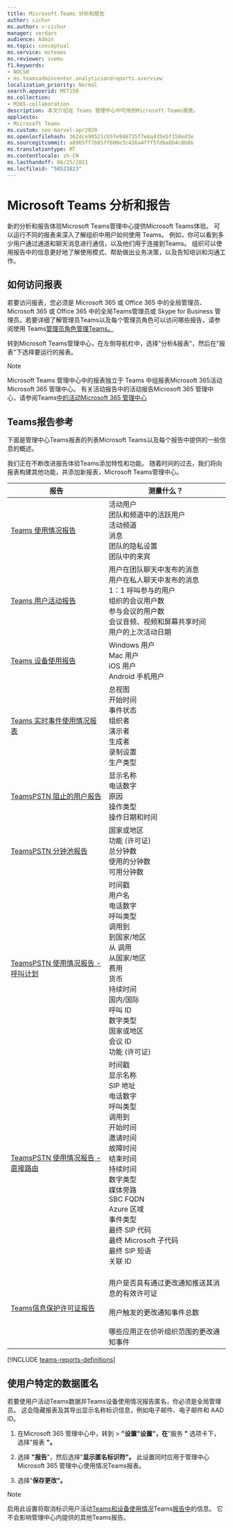 ```yaml
---
title: Microsoft Teams 分析和报告
author: cichur
ms.author: v-cichur
manager: serdars
audience: Admin
ms.topic: conceptual
ms.service: msteams
ms.reviewer: svemu
f1.keywords:
- NOCSH
- ms.teamsadmincenter.analyticsandreports.overview
localization_priority: Normal
search.appverid: MET150
ms.collection:
- M365-collaboration
description: 本文介绍在 Teams 管理中心中可用的Microsoft Teams报表。
appliesto:
- Microsoft Teams
ms.custom: seo-marvel-apr2020
ms.openlocfilehash: 362dce90521cb5fe948735f7e8a435e5f158ed3e
ms.sourcegitcommit: a8965ff7b05ff600e3c426a4fff5fdba8b4c8b0b
ms.translationtype: MT
ms.contentlocale: zh-CN
ms.lasthandoff: 08/25/2021
ms.locfileid: "58523823"
---
```

# <a name="microsoft-teams-analytics-and-reporting"></a>Microsoft Teams 分析和报告

新的分析和报告体验Microsoft Teams管理中心提供Microsoft Teams体验。 可以运行不同的报表来深入了解组织中用户如何使用 Teams。 例如，你可以看到多少用户通过通道和聊天消息进行通信，以及他们用于连接到Teams。 组织可以使用报告中的信息更好地了解使用模式、帮助做出业务决策，以及告知培训和沟通工作。

## <a name="how-to-access-the-reports"></a>如何访问报表

若要访问报表，您必须是 Microsoft 365 或 Office 365 中的全局管理员、Microsoft 365 或 Office 365 中的全局Teams管理员或 Skype for Business 管理员。若要详细了解管理员Teams以及每个管理员角色可以访问哪些报告，请参阅使用 Teams[管理员角色管理Teams。](../using-admin-roles.md)

转到Microsoft Teams管理中心，在左侧导航栏中，选择"分析&报表"，然后在"报表"下选择要运行的报表。  

> [!NOTE]
> Microsoft Teams 管理中心中的报表独立于 Teams 中组报表Microsoft 365活动Microsoft 365 管理中心。 有关活动报告中的活动报告Microsoft 365 管理中心，请参阅Teams[中的活动Microsoft 365 管理中心](../teams-activity-reports.md)

## <a name="teams-reporting-reference"></a>Teams报告参考

下面是管理中心Teams报表的列表Microsoft Teams以及每个报告中提供的一些信息的概述。

我们正在不断改进报告体验Teams添加特性和功能。 随着时间的过去，我们将向报表构建其他功能，并添加新报表，Microsoft Teams管理中心。

|报告  |测量什么？ |
|---------|---------|
|[Teams 使用情况报告](teams-usage-report.md)  |  活动用户<br/>团队和频道中的活跃用户<br/>活动频道<br/>消息<br/>团队的隐私设置<br/>团队中的来宾   |
|[Teams 用户活动报告](user-activity-report.md)  | 用户在团队聊天中发布的消息<br/>用户在私人聊天中发布的消息<br/>  1：1 呼叫参与的用户<br/> 组织的会议用户数 <br/>参与会议的用户数<br/>会议音频、视频和屏幕共享时间<br/>   用户的上次活动日期     |
|[Teams 设备使用报告](device-usage-report.md)   |  Windows 用户<br/>Mac 用户<br/>iOS 用户<br/>Android 手机用户     |
|[Teams 实时事件使用情况报表](teams-live-event-usage-report.md)   |  总视图<br>开始时间<br>事件状态<br>组织者<br>演示者<br>生成者<br>录制设置<br>生产类型    |
|[TeamsPSTN 阻止的用户报告](pstn-blocked-users-report.md)   |  显示名称<br>电话数字<br>原因<br>操作类型<br>操作日期和时间   |
|[TeamsPSTN 分钟池报告](pstn-minute-pools-report.md) |  国家或地区<br>功能 (许可证)  <br>总分钟数<br>使用的分钟数<br>可用分钟数|
|[TeamsPSTN 使用情况报告 - 呼叫计划](pstn-usage-report.md#calling-plans)|  时间戳<br>用户名<br>电话数字<br>呼叫类型 <br>调用到<br>到国家/地区 <br>从 调用 <br>从国家/地区<br>费用<br>货币<br>持续时间<br>国内/国际<br>呼叫 ID<br>数字类型<br>国家或地区<br>会议 ID<br>功能 (许可证) |
|[TeamsPSTN 使用情况报告 - 直接路由](pstn-usage-report.md#direct-routing)  |  时间戳<br>显示名称<br>SIP 地址<br>电话数字 <br>呼叫类型<br>调用到<br>开始时间<br>邀请时间<br>故障时间<br>结束时间<br>持续时间<br>数字类型<br>媒体旁路<br>SBC FQDN<br>Azure 区域<br>事件类型<br>最终 SIP 代码<br>最终 Microsoft 子代码<br>最终 SIP 短语<br>关联 ID  |
|[Teams信息保护许可证报告](information-protection-license-report.md)  | <br>用户是否具有通过更改通知推送其消息的有效许可证</br><br>用户触发的更改通知事件总数</br><br>哪些应用正在侦听组织范围的更改通知事件</br>|


[!INCLUDE [teams-reports-definitions](../includes/teams-reports-definitions.md)]

## <a name="make-the-user-specific-data-anonymous"></a>使用户特定的数据匿名

若要使用户活动Teams数据并Teams设备使用情况报告匿名，你必须是全局管理员。 这会隐藏报表及其导出显示名称标识信息，例如电子邮件、电子邮件和 AAD ID。

1. 在Microsoft 365 管理中心中，转到 \> **"设置"设置"，在**"服务 **"** 选项卡下，选择"报表 **"。**
    
2. 选择 **"报告**"，然后选择"**显示匿名标识符"。** 此设置同时应用于管理中心Microsoft 365 管理中心使用情况Teams报表。
  
3. 选择"**保存更改"。**

> [!NOTE]
> 启用此设置将取消标识用户活动[Teams和设备使用情况](user-activity-report.md)Teams[报告中](device-usage-report.md)的信息。 它不会影响管理中心内提供的其他Teams报告。
